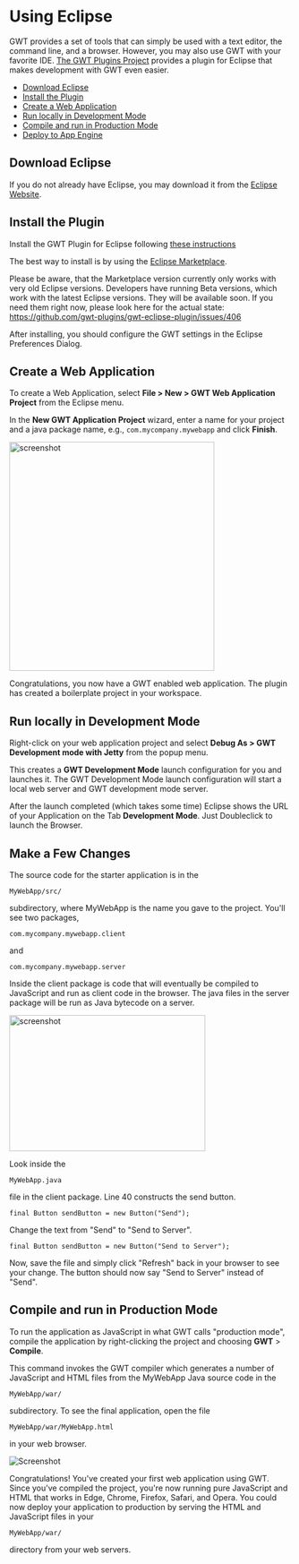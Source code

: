 Using Eclipse
===

GWT provides a set of tools that can simply be used with a
text editor, the command line, and a browser. However, you may also use GWT with your
favorite IDE. [The GWT Plugins Project](https://github.com/gwt-plugins/gwt-eclipse-plugin) provides a plugin for Eclipse that makes development with
GWT even easier.

*   [Download Eclipse](#eclipse)
*   [Install the Plugin](#installing)
*   [Create a Web Application](#creating)
*   [Run locally in Development Mode](#running)
*   [Compile and run in Production Mode](#compiling)
*   [Deploy to App Engine](#deploying)

## Download Eclipse<a id="eclipse"></a>

If you do not already have Eclipse, you may download it from the [Eclipse Website](http://www.eclipse.org/downloads/). 

## Install the Plugin<a id="installing"></a>

Install the GWT Plugin for Eclipse following [these instructions](https://github.com/gwt-plugins/gwt-eclipse-plugin)

The best way to install is by using the [Eclipse Marketplace](https://marketplace.eclipse.org/content/gwt-plugin).

Please be aware, that the Marketplace version currently only works with very old Eclipse versions.
Developers have running Beta versions, which work with the latest Eclipse versions. They will be available soon.
If you need them right now, please look here for the actual state: https://github.com/gwt-plugins/gwt-eclipse-plugin/issues/406

After installing, you should configure the GWT settings in the Eclipse Preferences Dialog.


## Create a Web Application<a id="creating"></a>

To create a Web Application, select **File > New > GWT Web Application Project** from the Eclipse menu.

In the **New GWT Application Project** wizard, enter a name for your project
and a java package name, e.g., `com.mycompany.mywebapp` and click **Finish**.

<div class="screenshot">
  <img src="images/eclipse/web-app-wizard.png"
  style="width: 366px; height: 409px;" alt="screenshot"/>
</div>

Congratulations, you now have a GWT enabled web application. The plugin has created a boilerplate project in your workspace.

<h2 id="running">Run locally in Development Mode</h2>

Right-click on your web application project and select **Debug As > GWT Development mode with Jetty** from the popup menu.

This creates a **GWT Development Mode** launch configuration for
you and launches it.  The GWT Development Mode launch configuration will start a
local web server and GWT development mode server.

After the launch completed (which takes some time) Eclipse shows the URL of your Application on the Tab **Development Mode**.
Just Doubleclick to launch the Browser.

## Make a Few Changes

The source code for the starter application is in the 

`MyWebApp/src/`

subdirectory, where MyWebApp is the name you gave to the project. You'll see two packages, 

`com.mycompany.mywebapp.client` 

and

`com.mycompany.mywebapp.server`

Inside the client package is code that will eventually be compiled to JavaScript and run as client code in the browser. The java files in the server package will be run as Java bytecode on a server.

<div class="screenshot">
  <img src="images/eclipse/web-app-src.png"
  style="width: 350px; height: 243px;" alt="screenshot"/>
</div>

Look inside the 

`MyWebApp.java` 

file in the client package. Line 40 constructs the send button.

```
final Button sendButton = new Button("Send");
```

Change the text from "Send" to "Send to Server".

```
final Button sendButton = new Button("Send to Server");
```

Now, save the file and simply click "Refresh" back in your browser to see your change. The button should now say "Send to Server" instead of "Send".

## Compile and run in Production Mode <a id="compiling"></a>

To run the application as JavaScript in what GWT calls "production mode", compile the application by right-clicking the project and choosing **GWT** > **Compile**.

This command invokes the GWT compiler which generates a number of JavaScript and HTML files from the MyWebApp Java source code in the

`MyWebApp/war/` 

subdirectory. To see the final application, open the file

`MyWebApp/war/MyWebApp.html` 

in your web browser.

<div class="screenshot"><img src="images/myapplication-browser.png" alt="Screenshot"/></div>

Congratulations! You've created your first web application using GWT. Since you've compiled the project, you're now running pure JavaScript and HTML that works in Edge, Chrome, Firefox, Safari, and Opera. You could now deploy your application to production by serving the HTML and JavaScript files in your 

`MyWebApp/war/` 

directory from your web servers.

